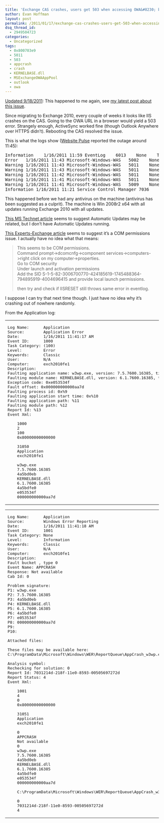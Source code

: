 ```yaml
---
title: 'Exchange CAS crashes, users get 503 when accessing OWA&#8230; but ActiveSync works'
author: Evan Hoffman
layout: post
permalink: /2011/01/17/exchange-cas-crashes-users-get-503-when-accessing-owa-but-activesync-works/
dsq_thread_id:
  - 2949504723
categories:
  - Uncategorized
tags:
  - 0x800703e9
  - 5011
  - 503
  - appcrash
  - crash
  - KERNELBASE.dll
  - MSExchangeOWAAppPool
  - outlook
  - owa
---
```

<ins datetime="2011-09-18T16:30:23+00:00">Updated 9/18/2011</ins>: This happened to me again, see <a href="http://www.evanhoffman.com/evan/?p=1599" onclick="_gaq.push(['_trackEvent', 'outbound-article', 'http://www.evanhoffman.com/evan/?p=1599', 'my latest post about this issue']);" >my latest post about this issue</a>.

Since migrating to Exchange 2010, every couple of weeks it looks like IIS crashes on the CAS. Going to the OWA URL in a browser would yield a 503 error. Strangely enough, ActiveSync worked fine (though Outlook Anywhere over HTTPS didn&#8217;t). Rebooting the CAS resolved the issue.

This is what the logs show (<a href="http://www.websitepulse.com/" onclick="_gaq.push(['_trackEvent', 'outbound-article', 'http://www.websitepulse.com/', 'Website Pulse']);" >Website Pulse</a> reported the outage around 11:45):

<pre>Information	1/16/2011 11:59	EventLog	6013	None	The system uptime is 1726976 seconds.
Error	1/16/2011 11:43	Microsoft-Windows-WAS	5002	None	Application pool 'MSExchangeOWAAppPool' is being automatically disabled due to a series of failures in the process(es) serving that application pool.
Warning	1/16/2011 11:43	Microsoft-Windows-WAS	5011	None	A process serving application pool 'MSExchangeOWAAppPool' suffered a fatal communication error with the Windows Process Activation Service. The process id was '13180'. The data field contains the error number.
Warning	1/16/2011 11:43	Microsoft-Windows-WAS	5011	None	A process serving application pool 'MSExchangeOWAAppPool' suffered a fatal communication error with the Windows Process Activation Service. The process id was '12856'. The data field contains the error number.
Warning	1/16/2011 11:42	Microsoft-Windows-WAS	5011	None	A process serving application pool 'MSExchangeOWAAppPool' suffered a fatal communication error with the Windows Process Activation Service. The process id was '15328'. The data field contains the error number.
Warning	1/16/2011 11:41	Microsoft-Windows-WAS	5011	None	A process serving application pool 'MSExchangeOWAAppPool' suffered a fatal communication error with the Windows Process Activation Service. The process id was '11724'. The data field contains the error number.
Warning	1/16/2011 11:41	Microsoft-Windows-WAS	5009	None	A process serving application pool 'MSExchangeOWAAppPool' terminated unexpectedly. The process id was '15868'. The process exit code was '0x800703e9'.
Information	1/16/2011 11:21	Service Control Manager	7036	None	The WinHTTP Web Proxy Auto-Discovery Service service entered the stopped state.</pre>

This happened before we had any antivirus on the machine (antivirus has been suggested as a culprit). The machine is Win 2008r2 x64 with all updates running Exchange 2010 with all updates.

<a href="http://social.technet.microsoft.com/forums/en-US/exchangesvrclients/thread/dab00947-b77f-45e7-b97d-4ad551010bb2/" onclick="_gaq.push(['_trackEvent', 'outbound-article', 'http://social.technet.microsoft.com/forums/en-US/exchangesvrclients/thread/dab00947-b77f-45e7-b97d-4ad551010bb2/', 'This MS Technet article']);" >This MS Technet article</a> seems to suggest Automatic Updates may be related, but I don&#8217;t have Automatic Updates running.

<a href="http://www.experts-exchange.com/Software/Server_Software/Web_Servers/Microsoft_IIS/Q_26705666.html" onclick="_gaq.push(['_trackEvent', 'outbound-article', 'http://www.experts-exchange.com/Software/Server_Software/Web_Servers/Microsoft_IIS/Q_26705666.html', 'This Experts-Exchange article']);" >This Experts-Exchange article</a> seems to suggest it&#8217;s a COM permissions issue. I actually have no idea what that means:

> This seems to be COM permissions.  
> Command prompt->dcomcnfg->component services->computers->right click on my computer->properties.  
> Go to COM security  
> Under launch and activation permissions  
> Add the SID S-1-5-82-3006700770-424185619-1745488364-794895919-4004696415 and provide local launch permissions.
> 
> then try and check if IISRESET still throws same error in eventlog.

I suppose I can try that next time though. I just have no idea why it&#8217;s crashing out of nowhere randomly.

From the Application log:

<div class="wp_syntax">
  <table>
    <tr>
      <td class="code">
        <pre class="xml" style="font-family:monospace;">Log Name:      Application
Source:        Application Error
Date:          1/16/2011 11:41:17 AM
Event ID:      1000
Task Category: (100)
Level:         Error
Keywords:      Classic
User:          N/A
Computer:      exch2010fe1
Description:
Faulting application name: w3wp.exe, version: 7.5.7600.16385, time stamp: 0x4a5bd0eb
Faulting module name: KERNELBASE.dll, version: 6.1.7600.16385, time stamp: 0x4a5bdfe0
Exception code: 0xe053534f
Fault offset: 0x000000000000aa7d
Faulting process id: 0x%9
Faulting application start time: 0x%10
Faulting application path: %11
Faulting module path: %12
Report Id: %13
Event Xml:
&nbsp;
    1000
    2
    100
    0x80000000000000
&nbsp;
    31050
    Application
    exch2010fe1
&nbsp;
    w3wp.exe
    7.5.7600.16385
    4a5bd0eb
    KERNELBASE.dll
    6.1.7600.16385
    4a5bdfe0
    e053534f
    000000000000aa7d</pre>
      </td>
    </tr>
  </table>
</div>

<div class="wp_syntax">
  <table>
    <tr>
      <td class="code">
        <pre class="xml" style="font-family:monospace;">Log Name:      Application
Source:        Windows Error Reporting
Date:          1/16/2011 11:41:18 AM
Event ID:      1001
Task Category: None
Level:         Information
Keywords:      Classic
User:          N/A
Computer:      exch2010fe1
Description:
Fault bucket , type 0
Event Name: APPCRASH
Response: Not available
Cab Id: 0
&nbsp;
Problem signature:
P1: w3wp.exe
P2: 7.5.7600.16385
P3: 4a5bd0eb
P4: KERNELBASE.dll
P5: 6.1.7600.16385
P6: 4a5bdfe0
P7: e053534f
P8: 000000000000aa7d
P9:
P10:
&nbsp;
Attached files:
&nbsp;
These files may be available here:
C:\ProgramData\Microsoft\Windows\WER\ReportQueue\AppCrash_w3wp.exe_32ada61695ee2297c903c5b1ee2ccc1df1ba4d8_416794b1
&nbsp;
Analysis symbol:
Rechecking for solution: 0
Report Id: 7031214d-218f-11e0-8593-00505697272d
Report Status: 4
Event Xml:
&nbsp;
    1001
    4
    0
    0x80000000000000
&nbsp;
    31051
    Application
    exch2010fe1
&nbsp;
    0
    APPCRASH
    Not available
    0
    w3wp.exe
    7.5.7600.16385
    4a5bd0eb
    KERNELBASE.dll
    6.1.7600.16385
    4a5bdfe0
    e053534f
    000000000000aa7d
&nbsp;
    C:\ProgramData\Microsoft\Windows\WER\ReportQueue\AppCrash_w3wp.exe_32ada61695ee2297c903c5b1ee2ccc1df1ba4d8_416794b1
&nbsp;
    0
    7031214d-218f-11e0-8593-00505697272d
    4</pre>
      </td>
    </tr>
  </table>
</div>